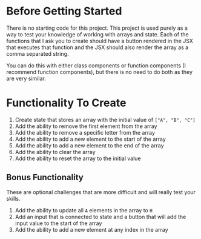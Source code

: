 # Before Getting Started

There is no starting code for this project. This project is used purely as a way to test your knowledge of working with arrays and state. Each of the functions that I ask you to create should have a button rendered in the JSX that executes that function and the JSX should also render the array as a comma separated string.

You can do this with either class components or function components (I recommend function components), but there is no need to do both as they are very similar.


# Functionality To Create

1. Create state that stores an array with the initial value of `["A", "B", "C"]`
2. Add the ability to remove the first element from the array
3. Add the ability to remove a specific letter from the array
4. Add the ability to add a new element to the start of the array
5. Add the ability to add a new element to the end of the array
6. Add the ability to clear the array
7. Add the ability to reset the array to the initial value

## Bonus Functionality

These are optional challenges that are more difficult and will really test your skills.

1. Add the ability to update all `A` elements in the array to `H`
2. Add an input that is connected to state and a button that will add the input value to the start of the array
3. Add the ability to add a new element at any index in the array